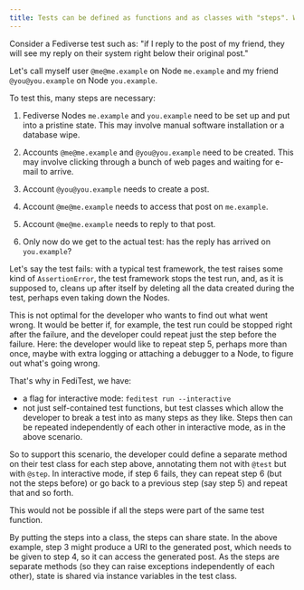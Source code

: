 ```yaml
---
title: Tests can be defined as functions and as classes with "steps". What's that for?
---
```


Consider a Fediverse test such as: "if I reply to the post of my friend, they will see my
reply on their system right below their original post."

Let's call myself user `@me@me.example`
on Node `me.example` and my friend `@you@you.example` on Node `you.example`.

To test this, many steps are necessary:

1. Fediverse Nodes `me.example` and `you.example` need to be set up and put into a pristine state.
  This may involve manual software installation or a database wipe.

2. Accounts `@me@me.example` and `@you@you.example` need to be created. This may involve
  clicking through a bunch of web pages and waiting for e-mail to arrive.

3. Account `@you@you.example` needs to create a post.

4. Account `@me@me.example` needs to access that post on `me.example`.

5. Account `@me@me.example` needs to reply to that post.

6. Only now do we get to the actual test: has the reply has arrived on `you.example`?

Let's say the test fails: with a typical test framework, the test raises some kind of
`AssertionError`, the test framework stops the test run, and, as it is supposed to, cleans
up after itself by deleting all the data created during the test, perhaps even taking
down the Nodes.

This is not optimal for the developer who wants to find out what went wrong. It would
be better if, for example, the test run could be stopped right after the failure,
and the developer could repeat just the step before the failure. Here: the developer
would like to repeat step 5, perhaps more than once, maybe with extra logging or
attaching a debugger to a Node, to figure out what's going wrong.

That's why in FediTest, we have:

* a flag for interactive mode: ``feditest run --interactive``
* not just self-contained test functions, but test classes which allow the developer to
  break a test into as many steps as they like. Steps then can be repeated independently
  of each other in interactive mode, as in the above scenario.

So to support this scenario, the developer could define a separate method on their
test class for each step above, annotating them not with `@test` but with `@step`.
In interactive mode, if step 6 fails, they can repeat step 6 (but not the steps before)
or go back to a previous step (say step 5) and repeat that and so forth.

This would not be possible if all the steps were part of the same test function.

By putting the steps into a class, the steps can share state.
In the above example, step 3 might produce a URI to the generated post, which needs
to be given to step 4, so it can access the generated post. As the steps are
separate methods (so they can raise exceptions independently of each other), state
is shared via instance variables in the test class.
